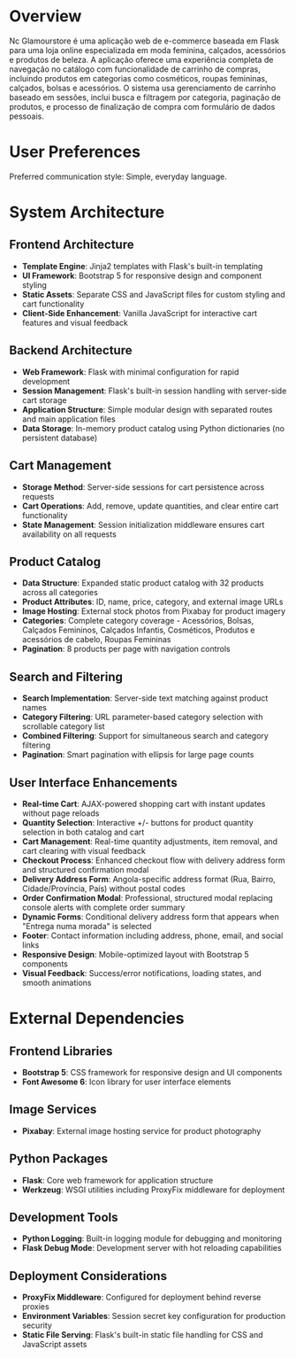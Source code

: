 # Overview

Nc Glamourstore é uma aplicação web de e-commerce baseada em Flask para uma loja online especializada em moda feminina, calçados, acessórios e produtos de beleza. A aplicação oferece uma experiência completa de navegação no catálogo com funcionalidade de carrinho de compras, incluindo produtos em categorias como cosméticos, roupas femininas, calçados, bolsas e acessórios. O sistema usa gerenciamento de carrinho baseado em sessões, inclui busca e filtragem por categoria, paginação de produtos, e processo de finalização de compra com formulário de dados pessoais.

# User Preferences

Preferred communication style: Simple, everyday language.

# System Architecture

## Frontend Architecture
- **Template Engine**: Jinja2 templates with Flask's built-in templating
- **UI Framework**: Bootstrap 5 for responsive design and component styling
- **Static Assets**: Separate CSS and JavaScript files for custom styling and cart functionality
- **Client-Side Enhancement**: Vanilla JavaScript for interactive cart features and visual feedback

## Backend Architecture
- **Web Framework**: Flask with minimal configuration for rapid development
- **Session Management**: Flask's built-in session handling with server-side cart storage
- **Application Structure**: Simple modular design with separated routes and main application files
- **Data Storage**: In-memory product catalog using Python dictionaries (no persistent database)

## Cart Management
- **Storage Method**: Server-side sessions for cart persistence across requests
- **Cart Operations**: Add, remove, update quantities, and clear entire cart functionality
- **State Management**: Session initialization middleware ensures cart availability on all requests

## Product Catalog
- **Data Structure**: Expanded static product catalog with 32 products across all categories
- **Product Attributes**: ID, name, price, category, and external image URLs
- **Image Hosting**: External stock photos from Pixabay for product imagery
- **Categories**: Complete category coverage - Acessórios, Bolsas, Calçados Femininos, Calçados Infantis, Cosméticos, Produtos e acessórios de cabelo, Roupas Femininas
- **Pagination**: 8 products per page with navigation controls

## Search and Filtering
- **Search Implementation**: Server-side text matching against product names
- **Category Filtering**: URL parameter-based category selection with scrollable category list
- **Combined Filtering**: Support for simultaneous search and category filtering
- **Pagination**: Smart pagination with ellipsis for large page counts

## User Interface Enhancements
- **Real-time Cart**: AJAX-powered shopping cart with instant updates without page reloads
- **Quantity Selection**: Interactive +/- buttons for product quantity selection in both catalog and cart
- **Cart Management**: Real-time quantity adjustments, item removal, and cart clearing with visual feedback
- **Checkout Process**: Enhanced checkout flow with delivery address form and structured confirmation modal
- **Delivery Address Form**: Angola-specific address format (Rua, Bairro, Cidade/Província, País) without postal codes
- **Order Confirmation Modal**: Professional, structured modal replacing console alerts with complete order summary
- **Dynamic Forms**: Conditional delivery address form that appears when "Entrega numa morada" is selected
- **Footer**: Contact information including address, phone, email, and social links
- **Responsive Design**: Mobile-optimized layout with Bootstrap 5 components
- **Visual Feedback**: Success/error notifications, loading states, and smooth animations

# External Dependencies

## Frontend Libraries
- **Bootstrap 5**: CSS framework for responsive design and UI components
- **Font Awesome 6**: Icon library for user interface elements

## Image Services
- **Pixabay**: External image hosting service for product photography

## Python Packages
- **Flask**: Core web framework for application structure
- **Werkzeug**: WSGI utilities including ProxyFix middleware for deployment

## Development Tools
- **Python Logging**: Built-in logging module for debugging and monitoring
- **Flask Debug Mode**: Development server with hot reloading capabilities

## Deployment Considerations
- **ProxyFix Middleware**: Configured for deployment behind reverse proxies
- **Environment Variables**: Session secret key configuration for production security
- **Static File Serving**: Flask's built-in static file handling for CSS and JavaScript assets